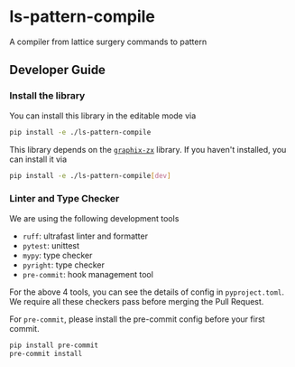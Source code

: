 # ls-pattern-compile
A compiler from lattice surgery commands to pattern

## Developer Guide

### Install the library

You can install this library in the editable mode via

```sh
pip install -e ./ls-pattern-compile
```

This library depends on the [`graphix-zx`](https://github.com/TeamGraphix/graphix-zx) library. If you haven't installed, you can install it via

```sh
pip install -e ./ls-pattern-compile[dev]
```

### Linter and Type Checker

We are using the following development tools

- `ruff`: ultrafast linter and formatter
- `pytest`: unittest
- `mypy`: type checker
- `pyright`: type checker
- `pre-commit`: hook management tool

For the above 4 tools, you can see the details of config in `pyproject.toml`. We require all these checkers pass before merging the Pull Request.

For `pre-commit`, please install the pre-commit config before your first commit.

```sh
pip install pre-commit
pre-commit install
```
